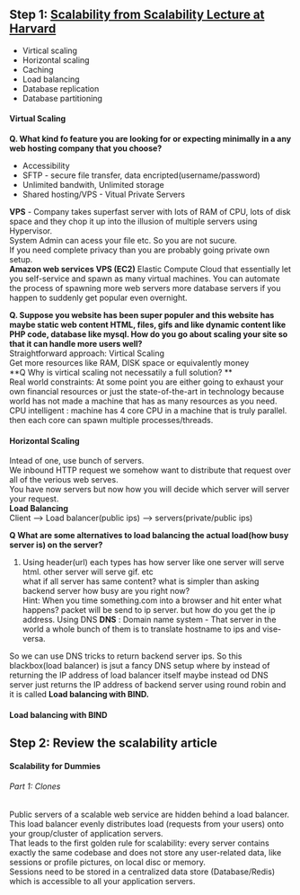 ## Step 1: [Scalability from Scalability Lecture at Harvard](https://www.youtube.com/watch?v=-W9F__D3oY4)  
- Virtical scaling
- Horizontal scaling
- Caching
- Load balancing
- Database replication
- Database partitioning

#### Virtual Scaling  

**Q. What kind fo feature you are looking for or expecting minimally in a any web hosting company that you choose?**  

- Accessibility  
- SFTP - secure file transfer, data encripted(username/password)  
- Unlimited bandwith, Unlimited storage  
- Shared hosting/VPS - Vitual Private Servers
  
**VPS** - Company takes superfast server with lots of RAM of CPU, lots of disk space and they chop it up into the illusion of multiple servers using Hypervisor.  
System Admin can acess your file etc. So you are not sucure.  
If you need complete privacy than you are probably going private own setup.  
**Amazon web services VPS (EC2)** 
Elastic Compute Cloud that essentially let you self-service and spawn as many virtual machines. You can automate the process of spawning more web servers more database servers if you happen to suddenly get popular even overnight.  

**Q. Suppose you website has been super populer and this website has maybe static web content HTML, files, gifs and like dynamic content like PHP code, database like mysql. How do you go about scaling your site so that it can handle more users well?**   
Straightforward approach: Virtical Scaling   
Get more resources like RAM, DISK space or equivalently money  
**Q Why is virtical scaling not necessatily a full solution? **  
Real world constraints: At some point you are either going to exhaust your own financial resources or just the state-of-the-art in technology because world has not made a machine that has as many resources as you need.  
CPU intelligent : machine has 4 core CPU in a machine that is truly parallel. then each core can spawn multiple processes/threads.

#### Horizontal Scaling  
Intead of one, use bunch of servers.  
We inbound HTTP request we somehow want to distribute that request over all of the verious web serves.  
You have now servers but now how you will decide which server will server your request.  
**Load Balancing**  
Client --> Load balancer(public ips) --> servers(private/public ips) 
 
 **Q What are some alternatives to load balancing the actual load(how busy server is) on the server?**  
1. Using header(url) each types has how server like
   one server will serve html.
   other server will serve gif.
   etc  
what if all server has same content? what is simpler than asking backend server how busy are you right now?  
Hint: When you time something.com into a browser and hit enter what happens?
packet will be send to ip server. but how do you get the ip address.
Using DNS
**DNS** : Domain name system - That server in the world a whole bunch of them is to translate hostname to ips and vise-versa.

So we can use DNS tricks to return backend server ips. So this blackbox(load balancer) is jsut a fancy DNS setup where by instead of returning the IP address of load balancer itself maybe instead od DNS server just returns the IP address of backend server using round robin and it is called **Load balancing with BIND.**

#### Load balancing with BIND

## Step 2: Review the scalability article  
#### Scalability for Dummies  
###### Part 1: Clones  
Public servers of a scalable web service are hidden behind a load balancer.  This load balancer evenly distributes load (requests from your users) onto your group/cluster of  application servers.  
That leads to the first golden rule for scalability: every server contains exactly the same codebase and does not store any user-related data, like sessions or profile pictures, on local disc or memory.  
Sessions need to be stored in a centralized data store (Database/Redis) which is accessible to all your application servers.  



